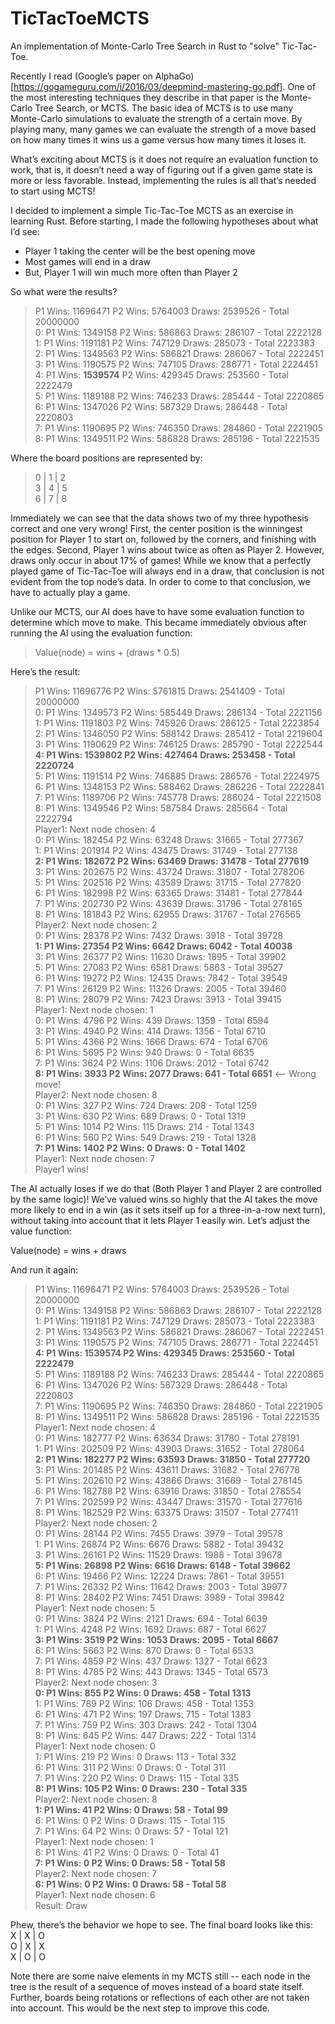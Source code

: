 # TicTacToeMCTS
An implementation of Monte-Carlo Tree Search in Rust to "solve" Tic-Tac-Toe.

Recently I read (Google’s paper on AlphaGo)[https://gogameguru.com/i/2016/03/deepmind-mastering-go.pdf]. One of the most interesting techniques they describe in that paper is the Monte-Carlo Tree Search, or MCTS. The basic idea of MCTS is to use many Monte-Carlo simulations to evaluate the strength of a certain move. By playing many, many games we can evaluate the strength of a move based on how many times it wins us a game versus how many times it loses it.

What’s exciting about MCTS is it does not require an evaluation function to work, that is, it doesn’t need a way of figuring out if a given game state is more or less favorable. Instead, implementing the rules is all that’s needed to start using MCTS!

I decided to implement a simple Tic-Tac-Toe MCTS as an exercise in learning Rust. Before starting, I made the following hypotheses about what I’d see:
*	Player 1 taking the center will be the best opening move  
*	Most games will end in a draw  
*	But, Player 1 will win much more often than Player 2  

So what were the results?

> P1 Wins: 11696471 P2 Wins: 5764003 Draws: 2539526 - Total 20000000  
> 0: P1 Wins: 1349158 P2 Wins: 586863 Draws: 286107 - Total 2222128  
> 1: P1 Wins: 1191181 P2 Wins: 747129 Draws: 285073 - Total 2223383  
> 2: P1 Wins: 1349563 P2 Wins: 586821 Draws: 286067 - Total 2222451  
> 3: P1 Wins: 1190575 P2 Wins: 747105 Draws: 286771 - Total 2224451  
> 4: P1 Wins: __1539574__ P2 Wins: 429345 Draws: 253560 - Total 2222479  
> 5: P1 Wins: 1189188 P2 Wins: 746233 Draws: 285444 - Total 2220865  
> 6: P1 Wins: 1347026 P2 Wins: 587329 Draws: 286448 - Total 2220803  
> 7: P1 Wins: 1190695 P2 Wins: 746350 Draws: 284860 - Total 2221905  
> 8: P1 Wins: 1349511 P2 Wins: 586828 Draws: 285196 - Total 2221535  

Where the board positions are represented by:
> 0 | 1 | 2  
> 3 | 4 | 5  
> 6 | 7 | 8  

Immediately we can see that the data shows two of my three hypothesis correct and one very wrong! First, the center position is the winningest position for Player 1 to start on, followed by the corners, and finishing with the edges. Second, Player 1 wins about twice as often as Player 2. However, draws only occur in about 17% of games! While we know that a perfectly played game of Tic-Tac-Toe will always end in a draw, that conclusion is not evident from the top node’s data. In order to come to that conclusion, we have to actually play a game.

Unlike our MCTS, our AI does have to have some evaluation function to determine which move to make. This became immediately obvious after running the AI using the evaluation function:
> Value(node) = wins + (draws * 0.5)

Here’s the result:

> P1 Wins: 11696776 P2 Wins: 5761815 Draws: 2541409 - Total 20000000  
> 0: P1 Wins: 1349573 P2 Wins: 585449 Draws: 286134 - Total 2221156  
> 1: P1 Wins: 1191803 P2 Wins: 745926 Draws: 286125 - Total 2223854  
> 2: P1 Wins: 1346050 P2 Wins: 588142 Draws: 285412 - Total 2219604  
> 3: P1 Wins: 1190629 P2 Wins: 746125 Draws: 285790 - Total 2222544  
> __4: P1 Wins: 1539802 P2 Wins: 427464 Draws: 253458 - Total 2220724__  
> 5: P1 Wins: 1191514 P2 Wins: 746885 Draws: 286576 - Total 2224975  
> 6: P1 Wins: 1348153 P2 Wins: 588462 Draws: 286226 - Total 2222841  
> 7: P1 Wins: 1189706 P2 Wins: 745778 Draws: 286024 - Total 2221508  
> 8: P1 Wins: 1349546 P2 Wins: 587584 Draws: 285664 - Total 2222794  
> Player1: Next node chosen: 4  
> 0: P1 Wins: 182454 P2 Wins: 63248 Draws: 31665 - Total 277367  
> 1: P1 Wins: 201914 P2 Wins: 43475 Draws: 31749 - Total 277138  
> __2: P1 Wins: 182672 P2 Wins: 63469 Draws: 31478 - Total 277619__  
> 3: P1 Wins: 202675 P2 Wins: 43724 Draws: 31807 - Total 278206  
> 5: P1 Wins: 202516 P2 Wins: 43589 Draws: 31715 - Total 277820  
> 6: P1 Wins: 182998 P2 Wins: 63365 Draws: 31481 - Total 277844  
> 7: P1 Wins: 202730 P2 Wins: 43639 Draws: 31796 - Total 278165  
> 8: P1 Wins: 181843 P2 Wins: 62955 Draws: 31767 - Total 276565  
> Player2: Next node chosen: 2  
> 0: P1 Wins: 28378 P2 Wins: 7432 Draws: 3918 - Total 39728  
> __1: P1 Wins: 27354 P2 Wins: 6642 Draws: 6042 - Total 40038__  
> 3: P1 Wins: 26377 P2 Wins: 11630 Draws: 1895 - Total 39902  
> 5: P1 Wins: 27083 P2 Wins: 6581 Draws: 5863 - Total 39527  
> 6: P1 Wins: 19272 P2 Wins: 12435 Draws: 7842 - Total 39549  
> 7: P1 Wins: 26129 P2 Wins: 11326 Draws: 2005 - Total 39460  
> 8: P1 Wins: 28079 P2 Wins: 7423 Draws: 3913 - Total 39415  
> Player1: Next node chosen: 1  
> 0: P1 Wins: 4796 P2 Wins: 439 Draws: 1359 - Total 6594  
> 3: P1 Wins: 4940 P2 Wins: 414 Draws: 1356 - Total 6710  
> 5: P1 Wins: 4366 P2 Wins: 1666 Draws: 674 - Total 6706  
> 6: P1 Wins: 5695 P2 Wins: 940 Draws: 0 - Total 6635  
> 7: P1 Wins: 3624 P2 Wins: 1106 Draws: 2012 - Total 6742  
> __8: P1 Wins: 3933 P2 Wins: 2077 Draws: 641 - Total 6651__ <-- Wrong move!  
> Player2: Next node chosen: 8  
> 0: P1 Wins: 327 P2 Wins: 724 Draws: 208 - Total 1259  
> 3: P1 Wins: 630 P2 Wins: 689 Draws: 0 - Total 1319  
> 5: P1 Wins: 1014 P2 Wins: 115 Draws: 214 - Total 1343  
> 6: P1 Wins: 560 P2 Wins: 549 Draws: 219 - Total 1328  
> __7: P1 Wins: 1402 P2 Wins: 0 Draws: 0 - Total 1402__  
> Player1: Next node chosen: 7  
> Player1 wins!  

The AI actually loses if we do that (Both Player 1 and Player 2 are controlled by the same logic)! We’ve valued wins so highly that the AI takes the move more likely to end in a win (as it sets itself up for a three-in-a-row next turn), without taking into account that it lets Player 1 easily win. Let’s adjust the value function:

Value(node) = wins + draws

And run it again:
> P1 Wins: 11696471 P2 Wins: 5764003 Draws: 2539526 - Total 20000000  
> 0: P1 Wins: 1349158 P2 Wins: 586863 Draws: 286107 - Total 2222128  
> 1: P1 Wins: 1191181 P2 Wins: 747129 Draws: 285073 - Total 2223383  
> 2: P1 Wins: 1349563 P2 Wins: 586821 Draws: 286067 - Total 2222451  
> 3: P1 Wins: 1190575 P2 Wins: 747105 Draws: 286771 - Total 2224451  
> __4: P1 Wins: 1539574 P2 Wins: 429345 Draws: 253560 - Total 2222479__  
> 5: P1 Wins: 1189188 P2 Wins: 746233 Draws: 285444 - Total 2220865  
> 6: P1 Wins: 1347026 P2 Wins: 587329 Draws: 286448 - Total 2220803  
> 7: P1 Wins: 1190695 P2 Wins: 746350 Draws: 284860 - Total 2221905  
> 8: P1 Wins: 1349511 P2 Wins: 586828 Draws: 285196 - Total 2221535  
> Player1: Next node chosen: 4  
> 0: P1 Wins: 182777 P2 Wins: 63634 Draws: 31780 - Total 278191  
> 1: P1 Wins: 202509 P2 Wins: 43903 Draws: 31652 - Total 278064  
> __2: P1 Wins: 182277 P2 Wins: 63593 Draws: 31850 - Total 277720__  
> 3: P1 Wins: 201485 P2 Wins: 43611 Draws: 31682 - Total 276778  
> 5: P1 Wins: 202610 P2 Wins: 43866 Draws: 31669 - Total 278145  
> 6: P1 Wins: 182788 P2 Wins: 63916 Draws: 31850 - Total 278554  
> 7: P1 Wins: 202599 P2 Wins: 43447 Draws: 31570 - Total 277616  
> 8: P1 Wins: 182529 P2 Wins: 63375 Draws: 31507 - Total 277411  
> Player2: Next node chosen: 2  
> 0: P1 Wins: 28144 P2 Wins: 7455 Draws: 3979 - Total 39578  
> 1: P1 Wins: 26874 P2 Wins: 6676 Draws: 5882 - Total 39432  
> 3: P1 Wins: 26161 P2 Wins: 11529 Draws: 1988 - Total 39678  
> __5: P1 Wins: 26898 P2 Wins: 6616 Draws: 6148 - Total 39662__  
> 6: P1 Wins: 19466 P2 Wins: 12224 Draws: 7861 - Total 39551  
> 7: P1 Wins: 26332 P2 Wins: 11642 Draws: 2003 - Total 39977  
> 8: P1 Wins: 28402 P2 Wins: 7451 Draws: 3989 - Total 39842  
> Player1: Next node chosen: 5  
> 0: P1 Wins: 3824 P2 Wins: 2121 Draws: 694 - Total 6639  
> 1: P1 Wins: 4248 P2 Wins: 1692 Draws: 687 - Total 6627  
> __3: P1 Wins: 3519 P2 Wins: 1053 Draws: 2095 - Total 6667__  
> 6: P1 Wins: 5663 P2 Wins: 870 Draws: 0 - Total 6533  
> 7: P1 Wins: 4859 P2 Wins: 437 Draws: 1327 - Total 6623  
> 8: P1 Wins: 4785 P2 Wins: 443 Draws: 1345 - Total 6573  
> Player2: Next node chosen: 3  
> __0: P1 Wins: 855 P2 Wins: 0 Draws: 458 - Total 1313__  
> 1: P1 Wins: 789 P2 Wins: 106 Draws: 458 - Total 1353  
> 6: P1 Wins: 471 P2 Wins: 197 Draws: 715 - Total 1383  
> 7: P1 Wins: 759 P2 Wins: 303 Draws: 242 - Total 1304  
> 8: P1 Wins: 645 P2 Wins: 447 Draws: 222 - Total 1314  
> Player1: Next node chosen: 0  
> 1: P1 Wins: 219 P2 Wins: 0 Draws: 113 - Total 332  
> 6: P1 Wins: 311 P2 Wins: 0 Draws: 0 - Total 311  
> 7: P1 Wins: 220 P2 Wins: 0 Draws: 115 - Total 335    
> __8: P1 Wins: 105 P2 Wins: 0 Draws: 230 - Total 335__  
> Player2: Next node chosen: 8  
> __1: P1 Wins: 41 P2 Wins: 0 Draws: 58 - Total 99__  
> 6: P1 Wins: 0 P2 Wins: 0 Draws: 115 - Total 115  
> 7: P1 Wins: 64 P2 Wins: 0 Draws: 57 - Total 121  
> Player1: Next node chosen: 1  
> 6: P1 Wins: 41 P2 Wins: 0 Draws: 0 - Total 41  
> __7: P1 Wins: 0 P2 Wins: 0 Draws: 58 - Total 58__  
> Player2: Next node chosen: 7  
> __6: P1 Wins: 0 P2 Wins: 0 Draws: 58 - Total 58__  
> Player1: Next node chosen: 6  
> Result: Draw  

Phew, there’s the behavior we hope to see. The final board looks like this:  
  X | X | O  
  O | X | X  
  X | O | O  


Note there are some naive elements in my MCTS still -- each node in the tree is the result of a sequence of moves instead of a board state itself. Further, boards being rotations or reflections of each other are not taken into account. This would be the next step to improve this code.

